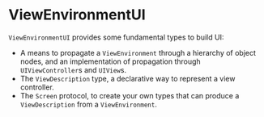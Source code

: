 # ViewEnvironmentUI

`ViewEnvironmentUI` provides some fundamental types to build UI:

- A means to propagate a `ViewEnvironment` through a hierarchy of object nodes, and an implementation of propagation through `UIViewController`s and `UIView`s.
- The `ViewDescription` type, a declarative way to represent a view controller.
- The `Screen` protocol, to create your own types that can produce a `ViewDescription` from a `ViewEnvironment`.

